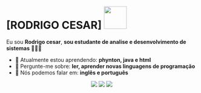 # [RODRIGO CESAR] <img src="https://cdn.pixabay.com/animation/2024/05/07/06/57/06-57-07-12_512.gif" width="60px">

Eu sou <strong>Rodrigo cesar</strong>, <strong>sou estudante de analise e desenvolvimento de sistemas</strong> 👨🏻‍💻 

- 🚀 Atualmente estou aprendendo: <strong>phynton, java e html</strong> 
- 💬 Pergunte-me sobre: <strong>ler, aprender novas linguagens de programação</strong>
- 📣 Nós podemos falar em: <strong>inglês e português</strong>

<div align="center">

  <a href="#" alt="Gmail">
    <img src="https://img.shields.io/badge/-Gmail-FF0000?style=flat-square&labelColor=FF0000&logo=gmail&logoColor=white&link=LINK-DO-SEU-EMAIL"/></a>

  <a href="#" alt="Linkedin">
    <img src="https://img.shields.io/badge/-Linkedin-0e76a8?style=flat-square&logo=Linkedin&logoColor=white&link=LINK-DO-SEU-LINKEDIN" /></a>

  <a href="#" alt="Instagram">
    <img src="https://img.shields.io/badge/-Instagram-DF0174?style=flat-square&labelColor=DF0174&logo=instagram&logoColor=white&link=LINK-DO-SEU-INSTAGRAM"/></a>

</div>
